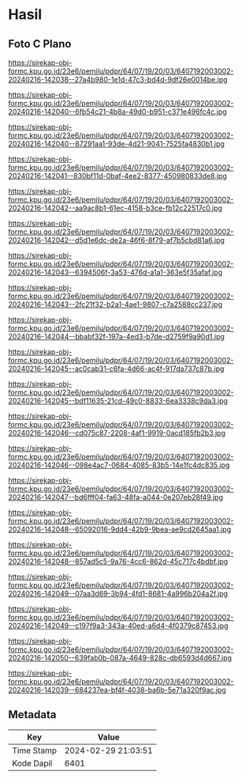 # Hasil

## Foto C Plano

https://sirekap-obj-formc.kpu.go.id/23e6/pemilu/pdpr/64/07/19/20/03/6407192003002-20240216-142038--27a4b980-1e1d-47c3-bd4d-9df26e0014be.jpg

https://sirekap-obj-formc.kpu.go.id/23e6/pemilu/pdpr/64/07/19/20/03/6407192003002-20240216-142040--6fb54c21-4b8a-49d0-b951-c371e496fc4c.jpg

https://sirekap-obj-formc.kpu.go.id/23e6/pemilu/pdpr/64/07/19/20/03/6407192003002-20240216-142040--87291aa1-93de-4d21-9041-7525fa4830b1.jpg

https://sirekap-obj-formc.kpu.go.id/23e6/pemilu/pdpr/64/07/19/20/03/6407192003002-20240216-142041--830bf11d-0baf-4ee2-8377-450980833de8.jpg

https://sirekap-obj-formc.kpu.go.id/23e6/pemilu/pdpr/64/07/19/20/03/6407192003002-20240216-142042--aa9ac8b1-61ec-4158-b3ce-fb12c22517c0.jpg

https://sirekap-obj-formc.kpu.go.id/23e6/pemilu/pdpr/64/07/19/20/03/6407192003002-20240216-142042--d5d1e6dc-de2a-46f6-8f79-af7b5cbd81a6.jpg

https://sirekap-obj-formc.kpu.go.id/23e6/pemilu/pdpr/64/07/19/20/03/6407192003002-20240216-142043--6394506f-3a53-476d-a1a1-363e5f35afaf.jpg

https://sirekap-obj-formc.kpu.go.id/23e6/pemilu/pdpr/64/07/19/20/03/6407192003002-20240216-142043--2fc21f32-b2a1-4ae1-9807-c7a2588cc237.jpg

https://sirekap-obj-formc.kpu.go.id/23e6/pemilu/pdpr/64/07/19/20/03/6407192003002-20240216-142044--bbabf32f-197a-4ed3-b7de-d2759f9a90d1.jpg

https://sirekap-obj-formc.kpu.go.id/23e6/pemilu/pdpr/64/07/19/20/03/6407192003002-20240216-142045--ac0cab31-c6fa-4d66-ac4f-917da737c87b.jpg

https://sirekap-obj-formc.kpu.go.id/23e6/pemilu/pdpr/64/07/19/20/03/6407192003002-20240216-142045--bdf11635-21cd-49c0-8833-6ea3338c9da3.jpg

https://sirekap-obj-formc.kpu.go.id/23e6/pemilu/pdpr/64/07/19/20/03/6407192003002-20240216-142046--cd075c87-2208-4af1-9919-0acd185fb2b3.jpg

https://sirekap-obj-formc.kpu.go.id/23e6/pemilu/pdpr/64/07/19/20/03/6407192003002-20240216-142046--098e4ac7-0684-4085-83b5-14e1fc4dc835.jpg

https://sirekap-obj-formc.kpu.go.id/23e6/pemilu/pdpr/64/07/19/20/03/6407192003002-20240216-142047--bd6fff04-fa63-48fa-a044-0e207eb28f49.jpg

https://sirekap-obj-formc.kpu.go.id/23e6/pemilu/pdpr/64/07/19/20/03/6407192003002-20240216-142048--65092016-9dd4-42b9-9bea-ae9cd2645aa1.jpg

https://sirekap-obj-formc.kpu.go.id/23e6/pemilu/pdpr/64/07/19/20/03/6407192003002-20240216-142048--857ad5c5-9a76-4cc6-862d-45c717c4bdbf.jpg

https://sirekap-obj-formc.kpu.go.id/23e6/pemilu/pdpr/64/07/19/20/03/6407192003002-20240216-142049--07aa3d69-3b94-4fd1-8681-4a996b204a2f.jpg

https://sirekap-obj-formc.kpu.go.id/23e6/pemilu/pdpr/64/07/19/20/03/6407192003002-20240216-142049--c197f9a3-343a-40ed-a6d4-4f0379c87453.jpg

https://sirekap-obj-formc.kpu.go.id/23e6/pemilu/pdpr/64/07/19/20/03/6407192003002-20240216-142050--639fab0b-087a-4649-828c-db6593d4d667.jpg

https://sirekap-obj-formc.kpu.go.id/23e6/pemilu/pdpr/64/07/19/20/03/6407192003002-20240216-142039--684237ea-bf4f-4038-ba6b-5e71a320f9ac.jpg


## Metadata

| Key        | Value               |
| ---------- | ------------------- |
| Time Stamp | 2024-02-29 21:03:51 |
| Kode Dapil | 6401                |



